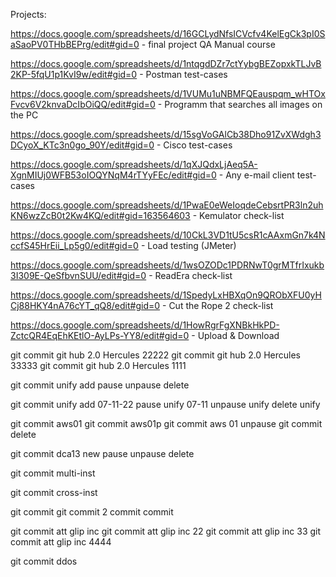 Projects:

https://docs.google.com/spreadsheets/d/16GCLydNfsICVcfv4KelEgCk3pI0SaSaoPV0THbBEPrg/edit#gid=0  -  final project QA Manual course

https://docs.google.com/spreadsheets/d/1ntqgdDZr7ctYybgBEZopxkTLJvB2KP-5fqU1p1KvI9w/edit#gid=0  -  Postman test-cases

https://docs.google.com/spreadsheets/d/1VUMu1uNBMFQEauspqm_wHTOxFvcv6V2knvaDcIbOiQQ/edit#gid=0  -  Programm that searches all images on the PC

https://docs.google.com/spreadsheets/d/15sgVoGAlCb38Dho91ZvXWdgh3DCyoX_KTc3n0go_90Y/edit#gid=0  -  Cisco test-cases

https://docs.google.com/spreadsheets/d/1qXJQdxLjAeq5A-XgnMIUj0WFB53oIOQYNqM4rTYyFEc/edit#gid=0  -  Any e-mail client test-cases

https://docs.google.com/spreadsheets/d/1PwaE0eWeIoqdeCebsrtPR3ln2uhKN6wzZcB0t2Kw4KQ/edit#gid=163564603  -  Kemulator check-list

https://docs.google.com/spreadsheets/d/10CkL3VD1tU5csR1cAAxmGn7k4NccfS45HrEii_Lp5g0/edit#gid=0  -  Load testing (JMeter)

https://docs.google.com/spreadsheets/d/1wsOZODc1PDRNwT0grMTfrIxukb3I309E-QeSfbvnSUU/edit#gid=0  -  ReadEra check-list

https://docs.google.com/spreadsheets/d/1SpedyLxHBXqOn9QRObXFU0yHCj88HKY4nA76cYT_qQ8/edit#gid=0  -  Cut the Rope 2 check-list

https://docs.google.com/spreadsheets/d/1HowRgrFgXNBkHkPD-ZctcQR4EqEhKEtlO-AyLPs-YY8/edit#gid=0  -  Upload & Download

git commit git hub 2.0 Hercules 22222
git commit git hub 2.0 Hercules 33333
git commit git hub 2.0 Hercules 1111

git commit unify add
pause
unpause
delete

git commit unify add 07-11-22
pause unify 07-11
unpause unify 
delete unify

git commit aws01
git commit aws01p
git commit aws 01 unpause 
git commit delete

git commit dca13 new
pause
unpause
delete

git commit multi-inst

git commit cross-inst

git commit
git commit 2
commit
commit

git commit att glip inc
git commit att glip inc 22
git commit att glip inc 33
git commit att glip inc  4444
 
git commit ddos
